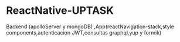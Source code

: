 # ReactNative-UPTASK
Backend (apolloServer y mongoDB) ,App(reactNavigation-stack,style components,autenticacion JWT,consultas graphql,yup y formik) 
